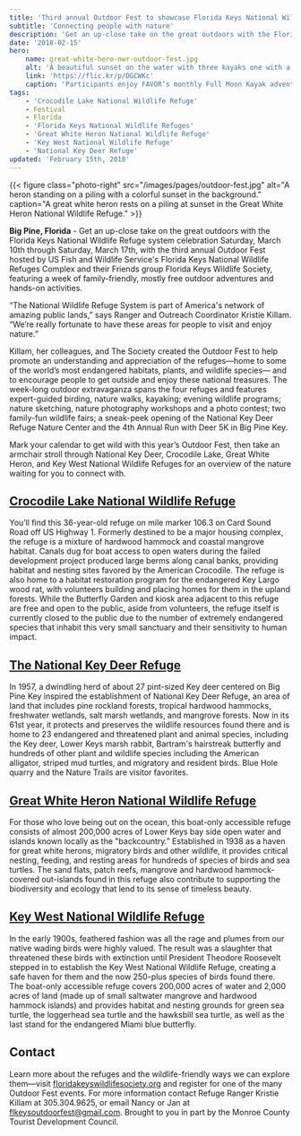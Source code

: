 ```yaml
---
title: 'Third annual Outdoor Fest to showcase Florida Keys National Wildlife Refuges'
subtitle: 'Connecting people with nature'
description: 'Get an up-close take on the great outdoors with the Florida Keys National Wildlife Refuge system celebration Saturday, March 10th through Saturday, March 17th, with the third annual Outdoor Fest.'
date: '2018-02-15'
hero:
    name: great-white-hero-nwr-outdoor-fest.jpg
    alt: 'A beautiful sunset on the water with three kayaks one with a dog on board.'
    link: 'https://flic.kr/p/DGCWKc'
    caption: 'Participants enjoy FAVOR’s monthly Full Moon Kayak adventure, a trip that goes north into Great White Heron National Wildlife Refuge.  Photo by Mary Lou Dickson.'
tags:
    - 'Crocodile Lake National Wildlife Refuge'
    - Festival
    - Florida
    - 'Florida Keys National Wildlife Refuges'
    - 'Great White Heron National Wildlife Refuge'
    - 'Key West National Wildlife Refuge'
    - 'National Key Deer Refuge'
updated: 'February 15th, 2018'
---
```


{{< figure class="photo-right" src="/images/pages/outdoor-fest.jpg" alt="A heron standing on a piling with a colorful sunset in the background." caption="A great white heron rests on a piling at sunset in the Great White Heron National Wildlife Refuge." >}}

**Big Pine, Florida** - Get an up-close take on the great outdoors with the Florida Keys National Wildlife Refuge system celebration Saturday, March 10th through Saturday, March 17th, with the third annual Outdoor Fest hosted by US Fish and Wildlife Service's Florida Keys National Wildlife Refuges Complex and their Friends group Florida Keys Wildlife Society, featuring a week of family-friendly, mostly free outdoor adventures and hands-on activities.

“The National Wildlife Refuge System is part of America's network of amazing public lands,” says Ranger and Outreach Coordinator Kristie Killam. “We’re really fortunate to have these areas for people to visit and enjoy nature.” 

Killam, her colleagues, and The Society created the Outdoor Fest to help promote an understanding and appreciation of the refuges—home to some of the world’s most endangered habitats, plants, and wildlife species— and to encourage people to get outside and enjoy these national treasures.  The week-long outdoor extravaganza spans the four refuges and features expert-guided birding, nature walks, kayaking; evening wildlife programs; nature sketching, nature photography workshops and a photo contest; two family-fun wildlife fairs; a sneak-peek opening of the National Key Deer Refuge Nature Center and the 4th Annual Run with Deer 5K in Big Pine Key.

Mark your calendar to get wild with this year’s Outdoor Fest, then take an armchair stroll through National Key Deer, Crocodile Lake, Great White Heron, and Key West National Wildlife Refuges for an overview of the nature waiting for you to connect with.

## [Crocodile Lake National Wildlife Refuge](https://www.fws.gov/refuge/crocodile_lake/)

You’ll find this 36-year-old refuge on mile marker 106.3 on Card Sound Road off US Highway 1. Formerly destined to be a major housing complex, the refuge is a mixture of hardwood hammock and coastal mangrove habitat. Canals dug for boat access to open waters during the failed development project produced large berms along canal banks, providing habitat and nesting sites favored by the American Crocodile. The refuge is also home to a habitat restoration program for the endangered Key Largo wood rat, with volunteers building and placing homes for them in the upland forests.  While the Butterfly Garden and kiosk area adjacent to this refuge are free and open to the public, aside from volunteers, the refuge itself is currently closed to the public due to the number of extremely endangered species that inhabit this very small sanctuary and their sensitivity to human impact.

## [The National Key Deer Refuge](https://www.fws.gov/refuge/National_Key_Deer_Refuge/)

In 1957, a dwindling herd of about 27 pint-sized Key deer centered on Big Pine Key inspired the establishment of National Key Deer Refuge, an area of land that includes pine rockland forests, tropical hardwood hammocks, freshwater wetlands, salt marsh wetlands, and mangrove forests. Now in its 61st year, it protects and preserves the wildlife resources found there and is home to 23 endangered and threatened plant and animal species, including the Key deer, Lower Keys marsh rabbit, Bartram's hairstreak butterfly and hundreds of other plant and wildlife species including the American alligator, striped mud turtles, and migratory and resident birds.  Blue Hole quarry and the Nature Trails are visitor favorites.

## [Great White Heron National Wildlife Refuge](https://www.fws.gov/refuge/great_white_heron/)

For those who love being out on the ocean, this boat-only accessible refuge consists of almost 200,000 acres of Lower Keys bay side open water and islands known locally as the "backcountry.”  Established in 1938 as a haven for great white herons, migratory birds and other wildlife, it provides critical nesting, feeding, and resting areas for hundreds of species of birds and sea turtles.  The sand flats, patch reefs, mangrove and hardwood hammock-covered out-islands found in this refuge also contribute to supporting the biodiversity and ecology that lend to its sense of timeless beauty.

## [Key West National Wildlife Refuge](https://www.fws.gov/refuge/key_west/)

In the early 1900s, feathered fashion was all the rage and plumes from our native wading birds were highly valued.  The result was a slaughter that threatened these birds with extinction until President Theodore Roosevelt stepped in to establish the Key West National Wildlife Refuge, creating a safe haven for them and the now 250-plus species of birds found there.  The boat-only accessible refuge covers 200,000 acres of water and 2,000 acres of land (made up of small saltwater mangrove and hardwood hammock islands) and provides habitat and nesting grounds for green sea turtle, the loggerhead sea turtle and the hawksbill sea turtle, as well as the last stand for the endangered Miami blue butterfly.

## Contact

Learn more about the refuges and the wildlife-friendly ways we can explore them—visit [floridakeyswildlifesociety.org](http://www.floridakeyswildlifesociety.org/ ) and register for one of the many Outdoor Fest events.   For more information contact Refuge Ranger Kristie Killam at 305.304.9625, or email Nancy or Jan at [flkeysoutdoorfest@gmail.com](mailto:flkeysoutdoorfest@gmail.com). Brought to you in part by the Monroe County Tourist Development Council.
